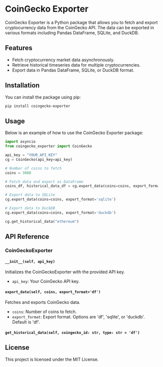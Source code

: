 
# CoinGecko Exporter

CoinGecko Exporter is a Python package that allows you to fetch and export cryptocurrency data from the CoinGecko API. The data can be exported in various formats including Pandas DataFrame, SQLite, and DuckDB.

## Features

- Fetch cryptocurrency market data asynchronously.
- Retrieve historical timeseries data for multiple cryptocurrencies.
- Export data in Pandas DataFrame, SQLite, or DuckDB format.

## Installation

You can install the package using pip:

```bash
pip install coingecko-exporter
```

## Usage

Below is an example of how to use the CoinGecko Exporter package:

```python
import asyncio
from coingecko_exporter import CoinGecko

api_key = "YOUR_API_KEY"
cg = CoinGecko(api_key=api_key)

# Number of coins to fetch
coins = 3000

# Fetch data and export as DataFrame
coins_df, historical_data_df = cg.export_data(coins=coins, export_format='df')

# Export data to SQLite
cg.export_data(coins=coins, export_format='sqlite')

# Export data to DuckDB
cg.export_data(coins=coins, export_format='duckdb')

cg.get_historical_data("ethereum")
```

## API Reference

### CoinGeckoExporter

#### `__init__(self, api_key)`

Initializes the CoinGeckoExporter with the provided API key.

- `api_key`: Your CoinGecko API key.

#### `export_data(self, coins, export_format='df')`

Fetches and exports CoinGecko data.

- `coins`: Number of coins to fetch.
- `export_format`: Export format. Options are 'df', 'sqlite', or 'duckdb'. Default is 'df'.

#### `get_historical_data(self, coingecko_id: str, type: str = 'df')`

## License

This project is licensed under the MIT License.
